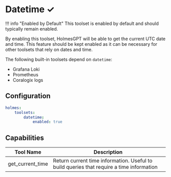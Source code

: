 # Datetime ✓

!!! info "Enabled by Default"
    This toolset is enabled by default and should typically remain enabled.

By enabling this toolset, HolmesGPT will be able to get the current UTC date and time. This feature should be kept enabled as it can be necessary for other toolsets that rely on dates and time.

The following built-in toolsets depend on `datetime`:

* Grafana Loki
* Prometheus
* Coralogix logs

## Configuration

```yaml
holmes:
    toolsets:
        datetime:
            enabled: true
```

## Capabilities

| Tool Name | Description |
|-----------|-------------|
| get_current_time | Return current time information. Useful to build queries that require a time information |
